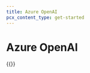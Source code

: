 ```yaml
---
title: Azure OpenAI
pcx_content_type: get-started
---
```


# Azure OpenAI

{{<render file="_azureopenai.md">}}